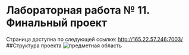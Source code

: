 # Лабораторная работа № 11. Финальный проект
Страница доступна по следующей ссылке: http://165.22.57.246:7003/
##Структура проекта
![предметная область](https://user-images.githubusercontent.com/91442220/175619095-1d804df8-b8cb-4613-b645-5deb61b8db2d.png)
